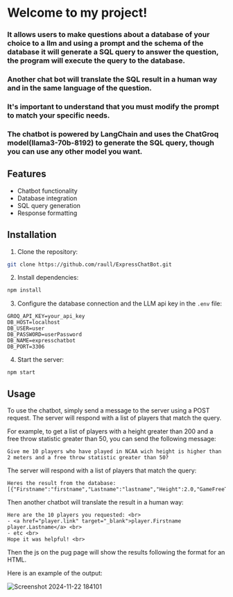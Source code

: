 # Welcome to my project!

### It allows users to make questions about a database of your choice to a llm and using a prompt and the schema of the database it will generate a SQL query to answer the question, the program will execute the query to the database.

### Another chat bot will translate the SQL result in a human way and in the same language of the question.

### It's important to understand that you must modify the prompt to match your specific needs.

### The chatbot is powered by LangChain and uses the ChatGroq model(llama3-70b-8192) to generate the SQL query, though you can use any other model you want.

## Features

- Chatbot functionality
- Database integration
- SQL query generation
- Response formatting

## Installation

1. Clone the repository:

```bash
git clone https://github.com/raull/ExpressChatBot.git
```

2. Install dependencies:

```bash
npm install
```

3. Configure the database connection and the LLM api key in the `.env` file:

```
GROQ_API_KEY=your_api_key
DB_HOST=localhost
DB_USER=user
DB_PASSWORD=userPassword
DB_NAME=expresschatbot
DB_PORT=3306
```

4. Start the server:

```
npm start
```

## Usage

To use the chatbot, simply send a message to the server using a POST request. The server will respond with a list of players that match the query.

For example, to get a list of players with a height greater than 200 and a free throw statistic greater than 50, you can send the following message:

```
Give me 10 players who have played in NCAA wich height is higher than 2 meters and a free throw statistic greater than 50?
```

The server will respond with a list of players that match the query:

```
Heres the result from the database:
[{"Firstname":"firstname","Lastname":"lastname","Height":2.0,"GameFreeThrowsStatistic":50,"link":"https://sportiw.com/en/athletes/firstname%20lastname/bjse1a360bfb50jy3voy/"}]
```

Then another chatbot will translate the result in a human way:

```
Here are the 10 players you requested: <br>
- <a href="player.link" target="_blank">player.Firstname player.Lastname</a> <br>
- etc <br>
Hope it was helpful! <br>
```

Then the js on the pug page will show the results following the format for an HTML.

Here is an example of the output:

![Screenshot 2024-11-22 184101](https://github.com/user-attachments/assets/2411a5a5-27c1-48e7-bfbd-4995e8aec211)
